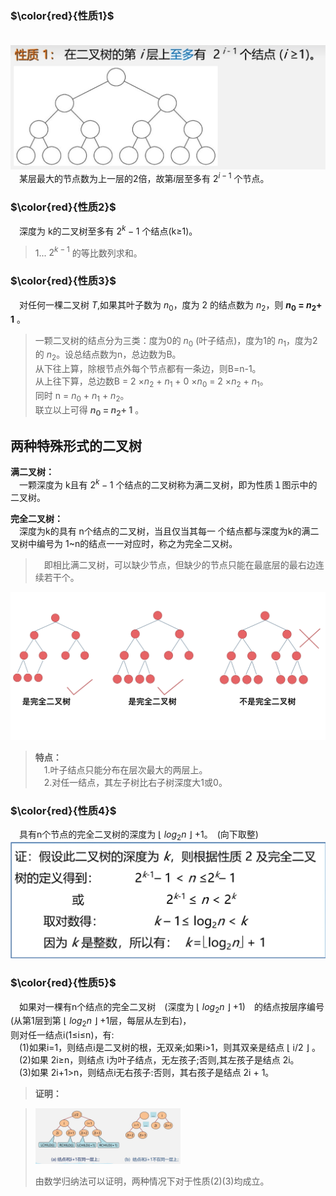 ### $\color{red}{性质1}$  
　<img src=https://github.com/Minichiellon/MyNotes/blob/main/%E6%95%B0%E6%8D%AE%E7%BB%93%E6%9E%84/5.%E6%A0%91/images/%E4%BA%8C%E5%8F%89%E6%A0%91%E6%80%A7%E8%B4%A81.png>  
　某层最大的节点数为上一层的2倍，故第*i*层至多有 $2^{i-1}$ 个节点。  
 
### $\color{red}{性质2}$  
　深度为 k的二叉树至多有 $2^{k}-1$ 个结点(k≥1)。  
> 1... $2^{k-1}$ 的等比数列求和。

### $\color{red}{性质3}$  
　对任何一棵二叉树 *T*,如果其叶子数为 $n_0$，度为 2 的结点数为 $n_2$，则  **$n_0$ = $n_2$+ 1** 。  
>一颗二叉树的结点分为三类：度为0的 $n_0$ (叶子结点)，度为1的 $n_1$，度为2的 $n_2$。设总结点数为n，总边数为B。  
>从下往上算，除根节点外每个节点都有一条边，则B=n-1。  
>从上往下算，总边数B = 2 $\times{n_2}$ + $n_1$ + 0 $\times{n_0}$ = 2 $\times{n_2}$ + $n_1$。  
>同时 n = $n_0$ + $n_1$ + $n_2$。  
>联立以上可得 **$n_0$ = $n_2$+ 1** 。

## 两种特殊形式的二叉树  
**满二叉树：**  
　一颗深度为 k且有 $2^{k}-1$ 个结点的二叉树称为满二叉树，即为性质１图示中的二叉树。　　

**完全二叉树：**  
　深度为k的具有 n个结点的二叉树，当且仅当其每一 个结点都与深度为k的满二叉树中编号为 1~n的结点一一对应时，称之为完全二又树。  
>　即相比满二叉树，可以缺少节点，但缺少的节点只能在最底层的最右边连续若干个。
 
<img src=https://github.com/Minichiellon/MyNotes/blob/main/%E6%95%B0%E6%8D%AE%E7%BB%93%E6%9E%84/5.%E6%A0%91/images/%E5%AE%8C%E5%85%A8%E4%BA%8C%E5%8F%89%E6%A0%91.png>  

>**特点：**  
>　1.叶子结点只能分布在层次最大的两层上。  
>　2.对任一结点，其左子树比右子树深度大1或0。

### $\color{red}{性质4}$  
　具有n个节点的完全二叉树的深度为 $\lfloor$ $log_2n$ $\rfloor$ +1。　(向下取整)   
<img src=https://github.com/Minichiellon/MyNotes/blob/main/%E6%95%B0%E6%8D%AE%E7%BB%93%E6%9E%84/5.%E6%A0%91/images/%E5%AE%8C%E5%85%A8%E4%BA%8C%E5%8F%89%E6%A0%91%E6%80%A7%E8%B4%A84%E8%AF%81%E6%98%8E.png>  

### $\color{red}{性质5}$  
　如果对一棵有n个结点的完全二叉树　(深度为 $\lfloor$ $log_2n$ $\rfloor$ +1)　的结点按层序编号(从第1层到第 $\lfloor$ $log_2n$ $\rfloor$ +1层，每层从左到右)，  
则对任一结点i(1≤i≤n)，有:  
　(1)如果i=1，则结点i是二叉树的根，无双亲;如果i>1，则其双亲是结点 $\lfloor$ i/2 $\rfloor$ 。  
　(2)如果 2i≥n，则结点 i为叶子结点，无左孩子;否则,其左孩子是结点 2i。  
　(3)如果 2i+1>n，则结点i无右孩子:否则，其右孩子是结点 2i + 1。  
>**证明：**

><img src=https://github.com/Minichiellon/MyNotes/blob/main/%E6%95%B0%E6%8D%AE%E7%BB%93%E6%9E%84/5.%E6%A0%91/images/%E5%AE%8C%E5%85%A8%E4%BA%8C%E5%8F%89%E6%A0%91%E6%80%A7%E8%B4%A85%E8%AF%81%E6%98%8E.png width=50%>  
>
>由数学归纳法可以证明，两种情况下对于性质(2)(3)均成立。
